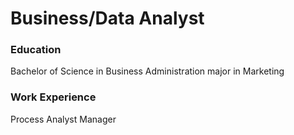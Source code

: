 # Business/Data Analyst

### Education
Bachelor of Science in Business Administration major in Marketing

### Work Experience
Process Analyst Manager

